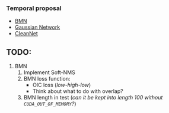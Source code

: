### Temporal proposal
- [BMN](http://openaccess.thecvf.com/content_ICCV_2019/papers/Lin_BMN_Boundary-Matching_Network_for_Temporal_Action_Proposal_Generation_ICCV_2019_paper.pdf)
- [Gaussian Network](http://openaccess.thecvf.com/content_CVPR_2019/papers/Long_Gaussian_Temporal_Awareness_Networks_for_Action_Localization_CVPR_2019_paper.pdf)
- [CleanNet](http://openaccess.thecvf.com/content_ICCV_2019/papers/Liu_Weakly_Supervised_Temporal_Action_Localization_Through_Contrast_Based_Evaluation_Networks_ICCV_2019_paper.pdf)

## TODO:
1. BMN
   1. Implement Soft-NMS
   2. BMN loss function: 
      - OIC loss (*low-high-low*)
      - Think about what to do with overlap? 
   3. BMN length in test (*can it be kept into length 100 without `CUDA_OUT_OF_MEMORY`?*)   
